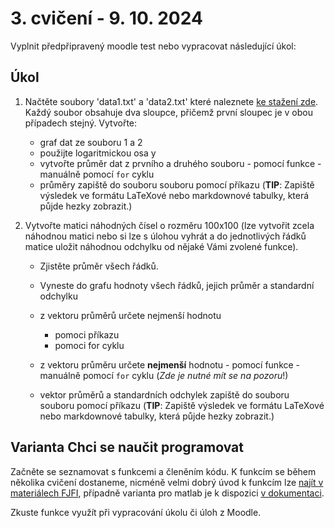 # 3. cvičení - 9. 10. 2024

Vyplnit předpřipravený moodle test nebo vypracovat následující úkol:

## Úkol

1. Načtěte soubory 'data1.txt' a 'data2.txt' které naleznete [ke stažení zde](https://github.com/tomashalada/zapg/tree/main/02).
   Každý soubor obsahuje dva sloupce, přičemž první sloupec je v obou případech stejný.
   Vytvořte:

    - graf dat ze souboru 1 a 2
    - použijte logaritmickou osa y
    - vytvořte průměr dat z prvního a druhého souboru
                        - pomocí funkce
                        - manuálně pomocí `for` cyklu
    - průměry zapiště do souboru souboru pomocí příkazu (__TIP__: Zapiště výsledek ve formátu LaTeXové nebo markdownové tabulky, která půjde hezky zobrazit.)

2. Vytvořte matici náhodných čísel o rozměru 100x100 (lze vytvořit zcela náhodnou matici nebo si lze s úlohou vyhrát a do jednotlivých řádků matice uložit náhodnou odchylku od nějaké Vámi zvolené funkce).
    - Zjistěte průměr všech řádků.
    - Vyneste do grafu hodnoty všech řádků, jejich průměr a standardní odchylku

    - z vektoru průměrů určete nejmenší hodnotu
        - pomoci příkazu
        - pomoci for cyklu
    - z vektoru průměru určete __nejmenší__ hodnotu
                        - pomocí funkce
                        - manuálně pomocí `for` cyklu (_Zde je nutné mít se na pozoru_!)
    - vektor průměrů a standardních odchylek zapiště do souboru souboru pomocí příkazu (__TIP__: Zapiště výsledek ve formátu LaTeXové nebo markdownové tabulky, která půjde hezky zobrazit.)


## Varianta Chci se naučit programovat

Začněte se seznamovat s funkcemi a členěním kódu. K funkcím se během několika cvičení dostaneme, nicméně velmi dobrý úvod k funkcím lze [najít v materiálech FJFI](https://gitlab.fjfi.cvut.cz/ksi/zpro-2023-public/-/blob/main/07%20funkce.ipynb?ref_type=heads), případně varianta pro matlab je k dispozici [v dokumentaci](https://www.mathworks.com/help/matlab/ref/function.html).

Zkuste funkce využít při vypracování úkolu či úloh z Moodle.
